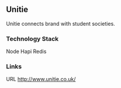 ## Unitie

Unitie connects brand with student societies.


### Technology Stack

Node
Hapi
Redis

### Links

URL http://www.unitie.co.uk/
